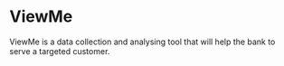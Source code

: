 # ViewMe
ViewMe is a data collection and analysing tool that will help the bank to serve a targeted customer.

